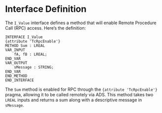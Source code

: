 # Interface Definition

The `I_Value` interface defines a method that will enable Remote Procedure Call (RPC) access. Here’s the definition:

```iec-st
INTERFACE I_Value
{attribute 'TcRpcEnable'}
METHOD Sum : LREAL
VAR_INPUT
    fA, fB : LREAL;
END_VAR
VAR_OUTPUT
    sMessage : STRING;
END_VAR
END_METHOD
END_INTERFACE
```

The `Sum` method is enabled for RPC through the `{attribute 'TcRpcEnable'}` pragma, allowing it to be called remotely via ADS. This method takes two `LREAL` inputs and returns a sum along with a descriptive message in `sMessage`.